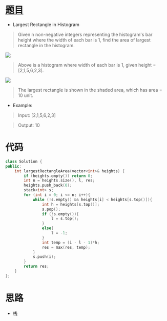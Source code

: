 # [题目](https://leetcode.com/problems/largest-rectangle-in-histogram/)

* Largest Rectangle in Histogram

> Given n non-negative integers representing the histogram's bar height where the width of each bar is 1, find the area of largest rectangle in the histogram.

![](https://assets.leetcode.com/uploads/2018/10/12/histogram.png)
 
> Above is a histogram where width of each bar is 1, given height = [2,1,5,6,2,3].

![](https://assets.leetcode.com/uploads/2018/10/12/histogram_area.png)

> The largest rectangle is shown in the shaded area, which has area = 10 unit.

* Example:

> Input: [2,1,5,6,2,3]

> Output: 10

# 代码

```cpp
class Solution {
public:
    int largestRectangleArea(vector<int>& heights) {
        if (heights.empty()) return 0;
        int n = heights.size(), l, res;
        heights.push_back(0);
        stack<int> s;
        for (int i = 0; i <= n; i++){
            while (!s.empty() && heights[i] < heights[s.top()]){
                int h = heights[s.top()];
                s.pop();
                if (!s.empty()){
                    l = s.top();
                }
                else{
                    l = -1;
                }
                int temp = (i - l - 1)*h;
                res = max(res, temp);
            }
            s.push(i);
        }
        return res;
    }
};
```

# 思路

* 栈
